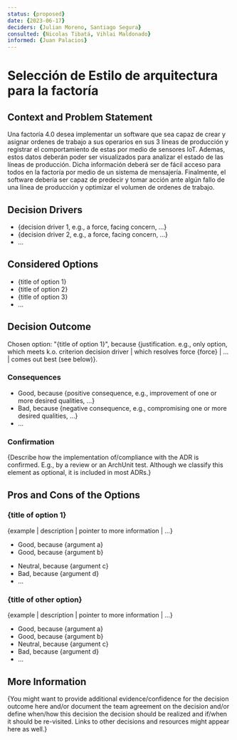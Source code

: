 ```yaml
---
status: {proposed}
date: {2023-06-17}
deciders: {Julian Moreno, Santiago Segura}
consulted: {Nicolas Tibatá, Vihlai Maldonado}
informed: {Juan Palacios}
---
```


# Selección de Estilo de arquitectura para la factoría

## Context and Problem Statement
Una factoría 4.0 desea implementar un software que sea capaz de crear y asignar ordenes de trabajo a sus operarios en sus 3 líneas de producción y registrar el comportamiento de estas por medio de sensores IoT. Ademas, estos datos deberán poder ser visualizados para analizar el estado de las líneas de producción. Dicha información deberá ser de fácil acceso para todos en la factoría por medio de un sistema de mensajería. Finalmente, el software debería ser capaz de predecir y tomar acción ante algún fallo de una línea de producción y optimizar el volumen de ordenes de trabajo.

## Decision Drivers

* {decision driver 1, e.g., a force, facing concern, …}
* {decision driver 2, e.g., a force, facing concern, …}
* … <!-- numbers of drivers can vary -->

## Considered Options

* {title of option 1}
* {title of option 2}
* {title of option 3}
* … <!-- numbers of options can vary -->

## Decision Outcome

Chosen option: "{title of option 1}", because
{justification. e.g., only option, which meets k.o. criterion decision driver | which resolves force {force} | … | comes out best (see below)}.

<!-- This is an optional element. Feel free to remove. -->
### Consequences

* Good, because {positive consequence, e.g., improvement of one or more desired qualities, …}
* Bad, because {negative consequence, e.g., compromising one or more desired qualities, …}
* … <!-- numbers of consequences can vary -->

<!-- This is an optional element. Feel free to remove. -->
### Confirmation

{Describe how the implementation of/compliance with the ADR is confirmed. E.g., by a review or an ArchUnit test.
 Although we classify this element as optional, it is included in most ADRs.}

<!-- This is an optional element. Feel free to remove. -->
## Pros and Cons of the Options

### {title of option 1}

<!-- This is an optional element. Feel free to remove. -->
{example | description | pointer to more information | …}

* Good, because {argument a}
* Good, because {argument b}
<!-- use "neutral" if the given argument weights neither for good nor bad -->
* Neutral, because {argument c}
* Bad, because {argument d}
* … <!-- numbers of pros and cons can vary -->

### {title of other option}

{example | description | pointer to more information | …}

* Good, because {argument a}
* Good, because {argument b}
* Neutral, because {argument c}
* Bad, because {argument d}
* …

<!-- This is an optional element. Feel free to remove. -->
## More Information

{You might want to provide additional evidence/confidence for the decision outcome here and/or
 document the team agreement on the decision and/or
 define when/how this decision the decision should be realized and if/when it should be re-visited.
Links to other decisions and resources might appear here as well.}
